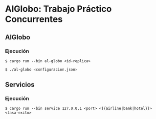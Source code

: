 # AlGlobo: Trabajo Práctico Concurrentes

## AlGlobo

### Ejecución 


```shell
$ cargo run --bin al-globo <id-replica>
```



```sh
$ ./al-globo <configuracion.json>
```

## Servicios

### Ejecución

```shell
$ cargo run --bin service 127.0.0.1 <port> <{{airline|bank|hotel}}> <tasa-exito>
```
